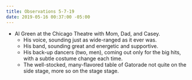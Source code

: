 ```yaml
---
title: Observations 5-7-19
date: 2019-05-16 00:37:00 -05:00
---
```


- Al Green at the Chicago Theatre with Mom, Dad, and Casey.
	- His voice, sounding just as wide-ranged as it ever was.
	- His band, sounding great and energetic and supportive.
	- His back-up dancers (two, men), coming out only for the big hits, with a subtle costume change each time.
	- The well-stocked, many-flavored table of Gatorade not quite on the side stage, more so on the stage stage.
